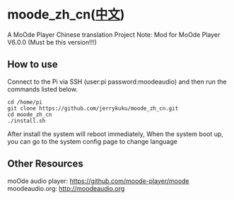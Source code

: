 # moode_zh_cn([中文](/README_ZH.md))
A MoOde Player Chinese translation Project
Note: Mod for MoOde Player V6.0.0 (Must be this version!!!)

## How to use

Connect to the Pi via SSH (user:pi password:moodeaudio) and then run the commands listed below.
```
cd /home/pi
git clone https://github.com/jerrykuku/moode_zh_cn.git
cd moode_zh_cn
./install.sh
```
After install the system will reboot immediately, When the system boot up, you can go to the system config page to change language

## Other Resources
moOde audio player: https://github.com/moode-player/moode<br>
moodeaudio.org: http://moodeaudio.org<br/>

